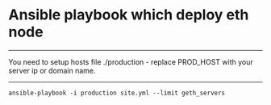 # Ansible playbook which deploy eth node

---

You need to setup hosts file ./production - replace PROD_HOST with your server ip or domain name.

---

`ansible-playbook -i production site.yml --limit geth_servers`
